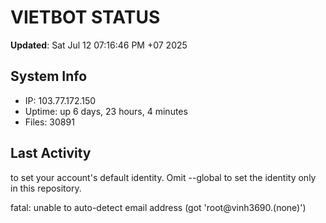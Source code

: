 # VIETBOT STATUS
**Updated**: Sat Jul 12 07:16:46 PM +07 2025

## System Info
- IP: 103.77.172.150
- Uptime: up 6 days, 23 hours, 4 minutes
- Files: 30891

## Last Activity

to set your account's default identity.
Omit --global to set the identity only in this repository.

fatal: unable to auto-detect email address (got 'root@vinh3690.(none)')
